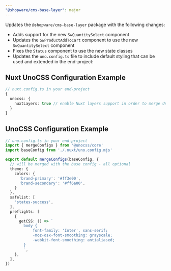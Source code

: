 ```yaml
---
"@shopware/cms-base-layer": major
---
```


Updates the `@shopware/cms-base-layer` package with the following changes:
- Adds support for the new `SwQuantitySelect` component
- Updates the `SwProductAddToCart` component to use the new `SwQuantitySelect` component
- Fixes the `Status` component to use the new state classes
- Updates the `uno.config.ts` file to include default styling that can be used and extended in the end-project:


## Nuxt UnoCSS Configuration Example
```ts
// nuxt.config.ts in your end-project
{
  unocss: {
    nuxtLayers: true // enable Nuxt layers support in order to merge UnoCSS configurations
  }
}
```

## UnoCSS Configuration Example
```ts
// uno.config.ts in your end-project
import { mergeConfigs } from '@unocss/core'
import baseConfig from './.nuxt/uno.config.mjs'

export default mergeConfigs(baseConfig, {
  // will be merged with the base config - all optional
  theme: {
    colors: { 
      'brand-primary': '#ff3e00',
      'brand-secondary': '#ff6a00',
    }
  },
  safelist: [
    'states-success',
  ],
  preflights: [
    {
      getCSS: () => `
        body {
            font-family: 'Inter', sans-serif;
            -moz-osx-font-smoothing: grayscale;
            -webkit-font-smoothing: antialiased; 
        }
        `,
    },
  ],
})
```


